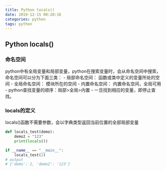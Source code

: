 ```yaml
---
title: Python locals()
date: 2019-12-15 00:20:16
categories: python
tags: python
---
```


## Python locals()

### 命名空间

python中有全局变量和局部变量，python在搜索变量时，会从命名空间中搜索，命名空间可以分为下面三类：
    - 局部命名空间： 函数或类中定义的变量所处的空间
    - 全局命名空间： 模块所在的空间
    - 内置命名空间： 内置命名空间，全局可用
    - python查找变量的顺序：局部>全局>内置
    - 一旦找到相应的变量，即停止查找。

### locals的定义

locals()函数不需要参数，会以字典类型返回当前位置的全部局部变量

```python
def locals_test(demo):
    demo2 = "123"
    print(locals())

if __name__ == "__main__":
    locals_test(2)
# output
# {'demo': 2, 'demo2': '123'}
```
